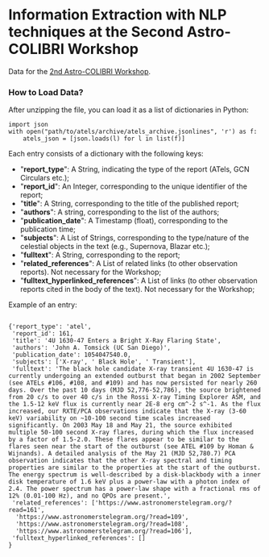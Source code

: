 # Information Extraction with NLP techniques at the Second Astro-COLIBRI Workshop
Data for the [2nd Astro-COLIBRI Workshop](https://indico.ijclab.in2p3.fr/event/9549/).


### How to Load Data?

After unzipping the file, you can load it as a list of dictionaries in Python:

```
import json
with open("path/to/atels/archive/atels_archive.jsonlines", 'r') as f:
    atels_json = [json.loads(l) for l in list(f)]
```

Each entry consists of a dictionary with the following keys:

- "**report_type**": A String, indicating the type of the report (ATels, GCN Circulars etc.);
- "**report_id**": An Integer, corresponding to the unique identifier of the report;
- "**title**": A String, corresponding to the title of the published report;
- "**authors**": A string, corresponding to the list of the authors;
- "**publication_date**": A Timestamp (float), corresponding to the publication time;
- "**subjects**": A List of Strings, corresponding to the type/nature of the celestial objects in the text (e.g., Supernova, Blazar etc.); 
- "**fulltext**": A String, corresponding to the report;
- "**related_references**": A List of related links (to other observation reports). Not necessary for the Workshop; 
- "**fulltext_hyperlinked_references**": A List of links (to other observation reports cited in the body of the text). Not necessary for the Workshop;

Example of an entry:

```

{'report_type': 'atel',
 'report_id': 161,
 'title': '4U 1630-47 Enters a Bright X-Ray Flaring State',
 'authors': 'John A. Tomsick (UC San Diego)',
 'publication_date': 1054047540.0,
 'subjects': ['X-ray', ' Black Hole', ' Transient'],
 'fulltext': 'The black hole candidate X-ray transient 4U 1630-47 is currently undergoing an extended outburst that began in 2002 September (see ATELs #106, #108, and #109) and has now persisted for nearly 260 days. Over the past 10 days (MJD 52,776-52,786), the source brightened from 20 c/s to over 40 c/s in the Rossi X-ray Timing Explorer ASM, and the 1.5-12 keV flux is currently near 2E-8 erg cm^-2 s^-1. As the flux increased, our RXTE/PCA observations indicate that the X-ray (3-60 keV) variability on ~10-100 second time scales increased significantly. On 2003 May 18 and May 21, the source exhibited multiple 50-100 second X-ray flares, during which the flux increased by a factor of 1.5-2.0. These flares appear to be similar to the flares seen near the start of the outburst (see ATEL #109 by Homan & Wijnands). A detailed analysis of the May 21 (MJD 52,780.7) PCA observation indicates that the other X-ray spectral and timing properties are similar to the properties at the start of the outburst. The energy spectrum is well-described by a disk-blackbody with a inner disk temperature of 1.6 keV plus a power-law with a photon index of 2.4. The power spectrum has a power-law shape with a fractional rms of 12% (0.01-100 Hz), and no QPOs are present.',
 'related_references': ['https://www.astronomerstelegram.org/?read=161',
  'https://www.astronomerstelegram.org/?read=109',
  'https://www.astronomerstelegram.org/?read=108',
  'https://www.astronomerstelegram.org/?read=106'],
 'fulltext_hyperlinked_references': []
}

```
